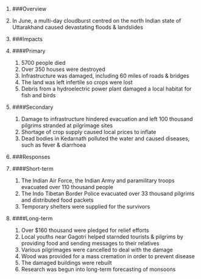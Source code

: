 1. ###Overview
 1. In June, a multi-day cloudburst centred on the north Indian state of Uttarakhand caused devastating floods & landslides

2. ###Impacts
 1. ####Primary
     1. 5700 people died
     2. Over 350 houses were destroyed
     3. Infrastructure was damaged, including 60 miles of roads & bridges
     4. The land was left infertile so crops were lost
     5. Debris from a hydroelectric power plant damaged a local habitat for fish and birds

 2. ####Secondary
     1. Damage to infrastructure hindered evacuation and left 100 thousand pilgrims stranded at pilgrimage sites
     2. Shortage of crop supply caused local prices to inflate
     3. Dead bodies in Kedarnath polluted the water and caused diseases, such as fever & diarrhoea

3. ###Responses
 1. ####Short-term
     1. The Indian Air Force, the Indian Army and paramilitary troops evacuated over 110 thousand people
     2. The Indo Tibetan Border Police evacuated over 33 thousand pilgrims and distributed food packets
     3. Temporary shelters were supplied for the survivors

 2. ####Long-term
     1. Over $160 thousand were pledged for relief efforts
     2. Local youths near Gagotri helped starnded tourists & pilgrims by providing food and sending messages to their relatives
     3. Various pilgrimages were cancelled to deal with the damage
     4. Wood was provided for a mass cremation in order to prevent disease
     5. The damaged buildings were rebuilt
     6. Research was begun into long-term forecasting of monsoons
